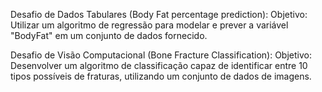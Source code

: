 Desafio de Dados Tabulares (Body Fat percentage prediction):
Objetivo: Utilizar um algoritmo de regressão para modelar e prever a variável "BodyFat" em um conjunto de dados fornecido.


Desafio de Visão Computacional (Bone Fracture Classification):
Objetivo: Desenvolver um algoritmo de classificação capaz de identificar entre 10 tipos possíveis de fraturas, utilizando um conjunto de dados de imagens.

